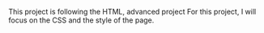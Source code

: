 This project is following the HTML, advanced project
For this project, I will focus on the CSS and the style of the page.